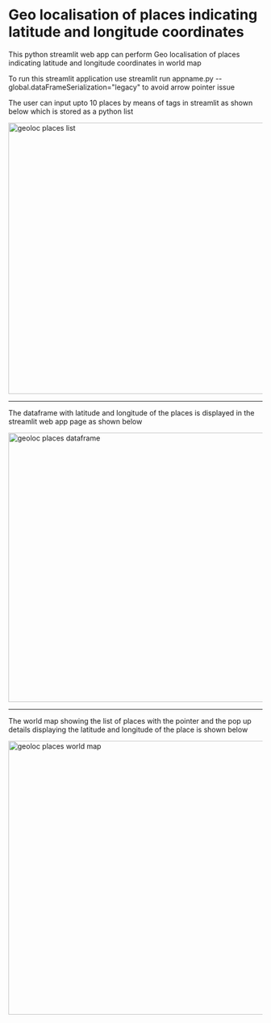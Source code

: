 # Geo localisation of places indicating latitude and longitude coordinates

This python streamlit web app can perform Geo localisation of places indicating latitude and longitude coordinates in world map

To run this streamlit application use streamlit run appname.py --global.dataFrameSerialization="legacy" to avoid arrow pointer issue

The user can input upto 10 places by means of tags in streamlit as shown below which is stored as a python list

<img width="538" alt="geoloc places list" src="https://github.com/blockchainamm/blockchainamm/assets/82846751/9494a1d5-5932-4f22-8880-6b84b83a67a8">

---

The dataframe with latitude and longitude of the places is displayed in the streamlit web app page as shown below

<img width="534" alt="geoloc places dataframe" src="https://github.com/blockchainamm/blockchainamm/assets/82846751/47c77c77-347e-4e5c-ad1a-f2aa8fdd4e9f">

---

The world map showing the list of places with the pointer and the pop up details displaying the latitude and longitude of the place is shown below

<img width="543" alt="geoloc places world map" src="https://github.com/blockchainamm/blockchainamm/assets/82846751/dd703955-c62d-4735-baf0-1ecd39de233e">
